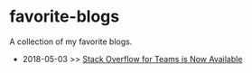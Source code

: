 # favorite-blogs
A collection of my favorite blogs.

- 2018-05-03 >> [Stack Overflow for Teams is Now Available](https://stackoverflow.blog/2018/05/03/stack-overflow-for-teams-is-now-available/)
